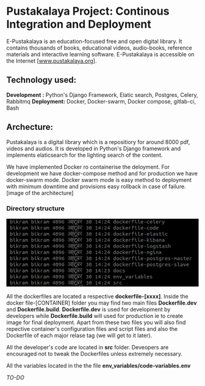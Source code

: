 # Pustakalaya Project: Continous Integration and Deployment
E-Pustakalaya is an education-focused free and open digital library. It contains thousands of books, educational videos, audio-books, reference materials and interactive learning software.
E-Pustakalaya is accessible on the Internet [www.pustakalaya.org].
## Technology used:
**Development :** Python's Django Framework, Elatic search, Postgres, Celery, Rabbitmq
**Deployment:** Docker, Docker-swarm, Docker compose, gitlab-ci, Bash

## Archecture:
Pustakalaya is a digital library which is a repositiory for around 8000 pdf, videos and audios. It is developed in Python's Django framework and implements elaticsearch for the lighting search of the content.

We have implemented Docker ro containerise the deloyment. For development we have docker-compose method and for production we have docker-swarm mode. Docker swarm mode is easy method to deployment with minimum downtime and provisions easy rollback in case of failure.
[image of the architecture]

### Directory structure

![Tree diagram](readme_assets/tree.png)

All the dockerfiles are located a respective **dockerfile-[xxxx]**. Inside the docker
file-[CONTAINER] folder you may find two main files **Dockerfile.dev** and **Dockerfile.build**. **Dockerfile.dev** is used for development by developers while **Dockerfile.build** will used for production ie to create image  for final deployment. Apart from these two files you will also find repective container's  configuration files and script files and also the Dockerfile of each major relase tag (we will get to it later).

All the developer's code are located in **src** folder. Deveopers are encouraged not to tweak the Dockerfiles unless extremely necessary.

All the variables located in the the file **env_variables/code-variables.env**

*TO-DO*







<!--
Pustakalaya
============
.. image:: https://readthedocs.org/projects/pustakalaya/badge/?version=latest
    :target: http://pustakalaya.readthedocs.io/?badge=latest
    :alt: Documentation Status



.. image:: http://www.olenepal.org/wp-content/uploads/2016/08/ole-logo-new-mainpage.png
    :alt: Ole Nepal
    :align: left
    :scale: 70 %


Getting started guide
=======================
Check out our latest pustakalaya `docs <http://pustakalaya.readthedocs.io/install.html>`_ -->
